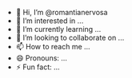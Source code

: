 - 👋 Hi, I’m @romantianervosa
- 👀 I’m interested in ...
- 🌱 I’m currently learning ...
- 💞️ I’m looking to collaborate on ...
- 📫 How to reach me ...
- 😄 Pronouns: ...
- ⚡ Fun fact: ...

<!---
romantianervosa/romantianervosa is a ✨ special ✨ repository because its `README.md` (this file) appears on your GitHub profile.
You can click the Preview link to take a look at your changes.
--->
